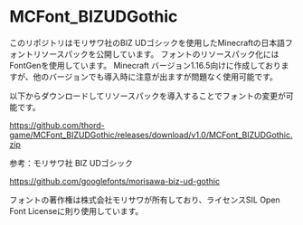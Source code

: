 # MCFont_BIZUDGothic

このリポジトリはモリサワ社のBIZ UDゴシックを使用したMinecraftの日本語フォントリソースパックを公開しています。
フォントのリソースパック化にはFontGenを使用しています。
Minecraft バージョン1.16.5向けに作成しておりますが、他のバージョンでも導入時に注意が出ますが問題なく使用可能です。

以下からダウンロードしてリソースパックを導入することでフォントの変更が可能です。

https://github.com/thord-game/MCFont_BIZUDGothic/releases/download/v1.0/MCFont_BIZUDGothic.zip


参考：モリサワ社 BIZ UDゴシック

https://github.com/googlefonts/morisawa-biz-ud-gothic

フォントの著作権は株式会社モリサワが所有しており、ライセンスSIL Open Font Licenseに則り使用しています。



